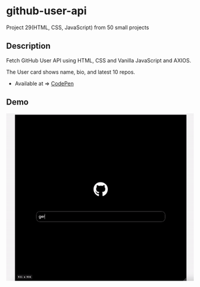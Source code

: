# github-user-api
Project 29(HTML, CSS, JavaScript) from 50 small projects


## Description

Fetch GitHub User API using HTML, CSS and Vanilla JavaScript and AXIOS.

The User card shows name, bio, and latest 10 repos.

* Available at => [CodePen](https://codepen.io/geritooo123/full/bGwZdVJ)

## Demo

![demo gif](./example.gif)
